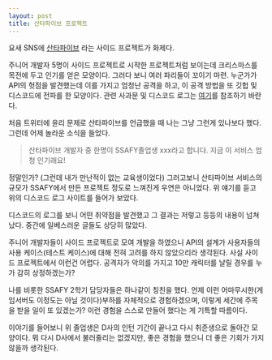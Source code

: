 ```yaml
---
layout: post
title: 산타파이브 프로젝트
---
```




요새 SNS에 [산타파이브](https://colormytree.me) 라는 사이드 프로젝트가 화제다.

주니어 개발자 5명이 사이드 프로젝트로 시작한 프로젝트처럼 보이는데 크리스마스를 목전에 두고 인기를 얻은 모양이다. 그러다 보니 여러 파리들이 꼬이기 마련. 누군가가 API의 헛점을 발견했는데 이를 가지고 엄청난 공격을 하고, 이 공격 방법을 또 깃헙 및 디스코드에 전파를 한 모양이다. 관련 사과문 및 디스코드 로그는 [여기](https://despenser08.notion.site/despenser08/colormytree-me-API-0bcb19c3c1524dd5931e149471a9d4cc)를 참조하기 바란다.

처음 트위터에 윤리 문제로 산타파이브를 언급했을 때 나는 그냥 그런게 있나보다 했다. 그런데 어제 놀라운 소식을 들었다.

> 산타파이브 개발자 중 한명이 SSAFY졸업생 xxx라고 합니다. 지금 이 서비스 엄청 인기래요!



정말인가? (그런데 내가 만난적이 없는 교육생이었다) 그러고보니 산타파이브 서비스의 규모가 SSAFY에서 만든 프로젝트 정도로 느껴진게 우연은 아니었다. 위 얘기를 듣고 위의 디스코드 로그 사이트를 들어가 보았다. 

디스코드의 로그를 보니 어떤 취약점을 발견했고 그 결과는 저렇고 등등의 내용이 넘쳐났다. 중간에 일베스러운 글들도 상당히 많았다. 

주니어 개발자들이 사이드 프로젝트로 모여 개발을 하였으니 API의 설계가 사용자들의 사용 케이스(테스트 케이스)에 대해 전혀 고려를 하지 않았으리라 생각된다. 사실 사이드 프로젝트에서 이런건 어렵다. 공격자가 악의를 가지고 10만 캐릭터를 날릴 경우를 누가 감히 상정하겠는가? 

나를 비롯한 SSAFY 2학기 담당자들은 하나같이 칭친을 했다. 언제 이런 어마무시한(게임서버도 이정도는 아닐 것이다)부하를 자체적으로 경험하겠으며, 이렇게 세간에 주목을 받을 일이 또 있겠는가? 이런 경험을 스스로 만들어 했다는 게 기특할 따름이다.

이야기를 들어보니 위 졸업생은 D사의 인턴 기간이 끝나고 다시 취준생으로 돌아간 모양이다.  뭐 다시 D사에서 불러줄리는 없겠지만, 좋은 경험을 했으니 더 좋은 기회가 가지 않을까 생각된다.



